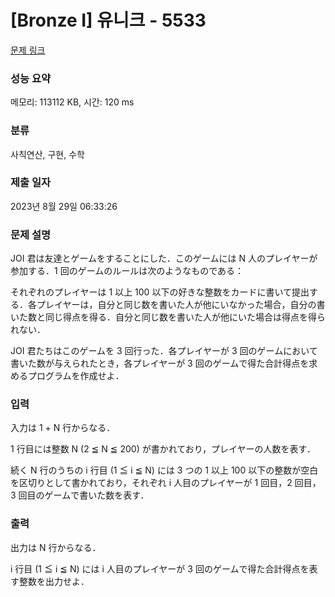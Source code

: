 # [Bronze I] 유니크 - 5533 

[문제 링크](https://www.acmicpc.net/problem/5533) 

### 성능 요약

메모리: 113112 KB, 시간: 120 ms

### 분류

사칙연산, 구현, 수학

### 제출 일자

2023년 8월 29일 06:33:26

### 문제 설명

<p>JOI 君は友達とゲームをすることにした．このゲームには N 人のプレイヤーが参加する．1 回のゲームのルールは次のようなものである：</p>

<p>それぞれのプレイヤーは 1 以上 100 以下の好きな整数をカードに書いて提出する．各プレイヤーは，自分と同じ数を書いた人が他にいなかった場合，自分の書いた数と同じ得点を得る．自分と同じ数を書いた人が他にいた場合は得点を得られない．</p>

<p>JOI 君たちはこのゲームを 3 回行った．各プレイヤーが 3 回のゲームにおいて書いた数が与えられたとき，各プレイヤーが 3 回のゲームで得た合計得点を求めるプログラムを作成せよ．</p>

### 입력 

 <p>入力は 1 + N 行からなる．</p>

<p>1 行目には整数 N (2 ≦ N ≦ 200) が書かれており，プレイヤーの人数を表す．</p>

<p>続く N 行のうちの i 行目 (1 ≦ i ≦ N) には 3 つの 1 以上 100 以下の整数が空白を区切りとして書かれており，それぞれ i 人目のプレイヤーが 1 回目，2 回目，3 回目のゲームで書いた数を表す．</p>

### 출력 

 <p>出力は N 行からなる．</p>

<p>i 行目 (1 ≦ i ≦ N) には i 人目のプレイヤーが 3 回のゲームで得た合計得点を表す整数を出力せよ．</p>

